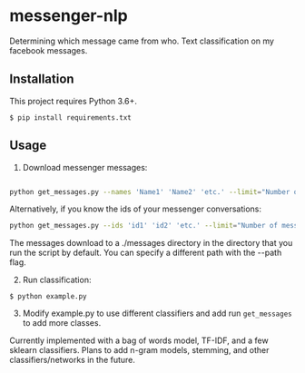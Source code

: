 # messenger-nlp
Determining which message came from who. Text classification on my facebook messages.

## Installation
This project requires Python 3.6+.

```
$ pip install requirements.txt
```

## Usage

1. Download messenger messages:

``` bash

python get_messages.py --names 'Name1' 'Name2' 'etc.' --limit="Number of messages to download per conversation"
```

Alternatively, if you know the ids of your messenger conversations:

``` bash
python get_messages.py --ids 'id1' 'id2' 'etc.' --limit="Number of messages to download per converstaion"
```

The messages download to a ./messages directory in the directory that you run
the script by default. You can specify a different path with the --path flag.

2. Run classification:


```
$ python example.py
```
3. Modify example.py to use different classifiers and add run ```get_messages``` to add more classes.

Currently implemented with a bag of words model, TF-IDF, and a few sklearn classifiers. Plans to add n-gram models, stemming, and other classifiers/networks in the future.
